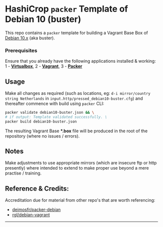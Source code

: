 # HashiCrop `packer` Template of Debian 10 (buster)
This repo contains a `packer` template for building a Vagrant Base Box of [Debian 10.x](https://www.debian.org/releases/buster/) (aka buster).


### Prerequisites
Ensure that you already have the following applications installed & working: 1 - [**Virtualbox**](https://www.virtualbox.org/), 2 - [**Vagrant**](https://www.vagrantup.com/), 3 - [**Packer**](https://www.packer.io/)


## Usage
Make all changes as required (such as locations, eg: `d-i mirror/country string Netherlands` in ``input.http/pressed_debian10-buster.cfg``) and thereafter commence with build using `packer` CLI:

```bash
packer validate debian10-buster.json && \
# if output: Template validated successfully. \
packer build debian10-buster.json
```
The resulting Vagrant Base **\*.box** file will be produced in the root of the repository (where no issues / errors).


## Notes
Make adjustments to use appropriate mirrors (which are insecure ftp or http presently) where intended to extend to make proper use beyond a mere practise / training.


## Reference & Credits:
Accreditation due for material from other repo's that are worth referencing:
 * [deimosfr/packer-debian](https://github.com/deimosfr/packer-debian)
 * [rgl/debian-vagrant](https://github.com/rgl/debian-vagrant)
------


